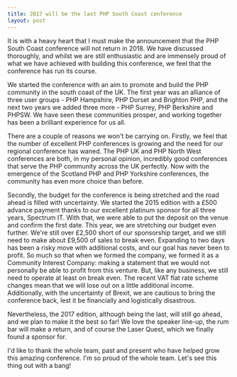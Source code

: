 ```yaml
---
title: 2017 will be the last PHP South Coast conference
layout: post
---
```


It is with a heavy heart that I must make the announcement that the PHP South Coast conference will not return in 2018.
We have discussed thoroughly, and whilst we are still enthusiastic and are immensely proud of what we have achieved with
building this conference, we feel that the conference has run its course.

We started the conference with an aim to promote and build the PHP community in the south coast of the UK. The first
year was an alliance of three user groups - PHP Hampshire, PHP Dorset and Brighton PHP, and the next two years we added
three more - PHP Surrey, PHP Berkshire and PHPSW. We have seen these communities prosper, and working together has been
a brilliant experience for us all.

There are a couple of reasons we won't be carrying on. Firstly, we feel that the number of excellent PHP conferences is
growing and the need for our regional conference has waned. The PHP UK and PHP North West conferences are both, in my
personal opinion, incredibly good conferences that serve the PHP community across the UK perfectly. Now with the
emergence of the Scotland PHP and PHP Yorkshire conferences, the community has even more choice than before.

Secondly, the budget for the conference is being stretched and the road ahead is filled with uncertainty. We started the
2015 edition with a £500 advance payment thanks to our excellent platinum sponsor for all three years, Spectrum IT. With
that, we were able to put the deposit on the venue and confirm the first date. This year, we are stretching our budget
even further. We're still over £2,500 short of our sponsorship target, and we still need to make about £9,500 of sales
to break even. Expanding to two days has been a risky move with additional costs, and our goal has never been to profit.
So much so that when we formed the company, we formed it as a Community Interest Company: making a statement that we
would not personally be able to profit from this venture. But, like any business, we still need to operate at least on
break even. The recent VAT flat rate scheme changes mean that we will lose out on a little additional income.
Additionally, with the uncertainty of Brexit, we are cautious to bring the conference back, lest it be financially and
logistically disastrous.

Nevertheless, the 2017 edition, although being the last, will still go ahead, and we plan to make it the best so far!
We love the speaker line-up, the rum bar will make a return, and of course the Laser Quest, which we finally found a
sponsor for.

I'd like to thank the whole team, past and present who have helped grow this amazing conference. I'm so proud of the
whole team. Let's see this thing out with a bang!
